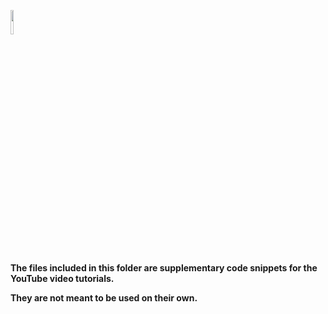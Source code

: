 <p><img src="http://cdn.onlinewebfonts.com/svg/img_7204.png" width=10%></p>
<p><b>The files included in this folder are supplementary code snippets for the YouTube video tutorials.</b></p>
<p><b>They are not meant to be used on their own.</b></p>
